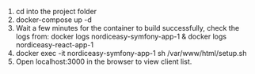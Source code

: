 1. cd into the project folder
2. docker-compose up -d
3. Wait a few minutes for the container to build successfully, check the logs from: docker logs nordiceasy-symfony-app-1 & docker logs nordiceasy-react-app-1
4. docker exec -it nordiceasy-symfony-app-1 sh /var/www/html/setup.sh
5. Open localhost:3000 in the browser to view client list.
